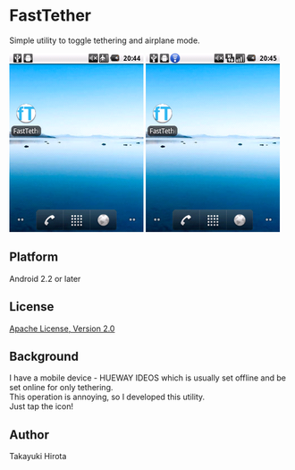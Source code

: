 # FastTether

Simple utility to toggle tethering and airplane mode.

![off](android-fasttether-off.png) ![on](android-fasttether-on.png)

## Platform

Android 2.2 or later

## License

[Apache License, Version 2.0](http://www.apache.org/licenses/LICENSE-2.0.html)

## Background

I have a mobile device - HUEWAY IDEOS which is usually set offline and be set online for only tethering.  
This operation is annoying, so I developed this utility.  
Just tap the icon!

## Author

Takayuki Hirota

